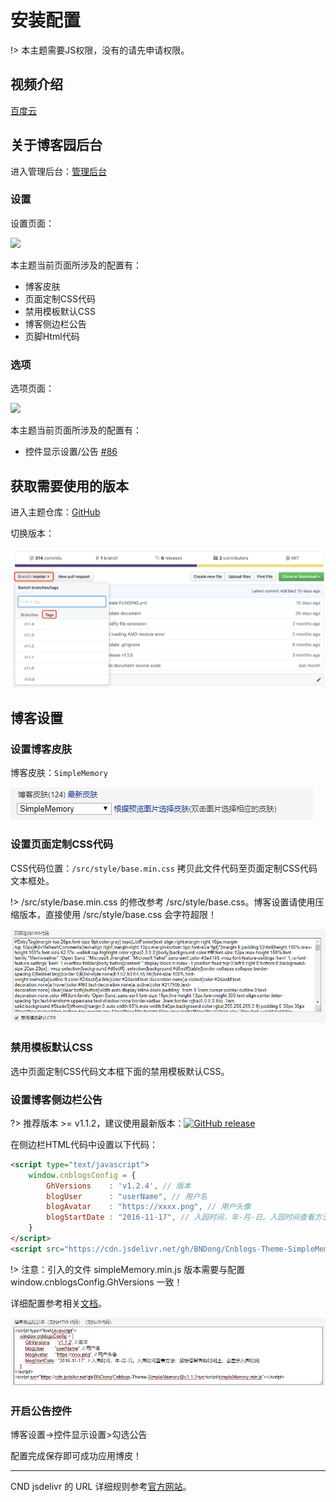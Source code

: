 # 安装配置

!> 本主题需要JS权限，没有的请先申请权限。

## 视频介绍

[百度云](https://pan.baidu.com/s/1wDCrM1Uo9iZ6ppBZDU7wKQ)

## 关于博客园后台

进入管理后台：[管理后台](https://i.cnblogs.com/Configure.aspx)

### 设置

设置页面：

<img src="./Images/install_01.png" width="750" />

本主题当前页面所涉及的配置有：

- 博客皮肤
- 页面定制CSS代码
- 禁用模板默认CSS
- 博客侧边栏公告
- 页脚Html代码

### 选项

选项页面：

<img src="./Images/install_07.png" width="750" />

本主题当前页面所涉及的配置有：

- 控件显示设置/公告 [#86](https://github.com/BNDong/Cnblogs-Theme-SimpleMemory/issues/86)

## 获取需要使用的版本

进入主题仓库：[GitHub](https://github.com/BNDong/Cnblogs-Theme-SimpleMemory)

切换版本：

![install_05](../../Images/install_06.png)

## 博客设置

### 设置博客皮肤

博客皮肤：```SimpleMemory```

![install_02](../../Images/install_02.png)

### 设置页面定制CSS代码

CSS代码位置：```/src/style/base.min.css``` 拷贝此文件代码至页面定制CSS代码文本框处。

!> /src/style/base.min.css 的修改参考 /src/style/base.css。博客设置请使用压缩版本，直接使用 /src/style/base.css 会字符超限！

![install_03](../../Images/install_03.png)

### 禁用模板默认CSS

选中页面定制CSS代码文本框下面的禁用模板默认CSS。

### 设置博客侧边栏公告

?> 推荐版本 >= v1.1.2，建议使用最新版本：[![GitHub release](https://img.shields.io/github/release/BNDong/Cnblogs-Theme-SimpleMemory.svg)](https://github.com/BNDong/Cnblogs-Theme-SimpleMemory/releases)

在侧边栏HTML代码中设置以下代码：

```html
<script type="text/javascript">
    window.cnblogsConfig = {
        GhVersions    : 'v1.2.4', // 版本
        blogUser      : "userName", // 用户名
        blogAvatar    : "https://xxxx.png", // 用户头像
        blogStartDate : "2016-11-17", // 入园时间，年-月-日。入园时间查看方法：鼠标停留园龄时间上，会显示入园时间
    }
</script>
<script src="https://cdn.jsdelivr.net/gh/BNDong/Cnblogs-Theme-SimpleMemory@v1.2.4/src/script/simpleMemory.min.js"></script>
```

!> 注意：引入的文件 simpleMemory.min.js 版本需要与配置 window.cnblogsConfig.GhVersions 一致！

详细配置参考相关[文档](https://bndong.github.io/Cnblogs-Theme-SimpleMemory/v1.1/#/Docs/Customization/config)。

![install_04](../../Images/install_04.png)

### 开启公告控件

博客设置->控件显示设置>勾选公告

配置完成保存即可成功应用博皮！

---

CND jsdelivr 的 URL 详细规则参考[官方网站](https://www.jsdelivr.com/)。